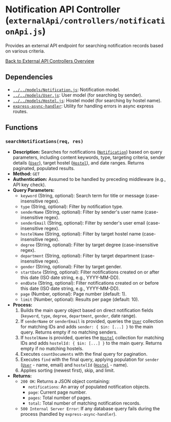 # Notification API Controller (`externalApi/controllers/notificationApi.js`)

Provides an external API endpoint for searching notification records based on various criteria.

[Back to External API Controllers Overview](README.md)

## Dependencies

- [`../../models/Notification.js`](../../models/Notification.md): Notification model.
- [`../../models/User.js`](../../models/User.md): User model (for searching by sender).
- [`../../models/Hostel.js`](../../models/Hostel.md): Hostel model (for searching by hostel name).
- [`express-async-handler`](https://www.npmjs.com/package/express-async-handler): Utility for handling errors in async express routes.

## Functions

### `searchNotifications(req, res)`

- **Description:** Searches for notifications ([`Notification`](../../models/Notification.md)) based on query parameters, including content keywords, type, targeting criteria, sender details ([`User`](../../models/User.md)), target hostel ([`Hostel`](../../models/Hostel.md)), and date ranges. Returns paginated, populated results.
- **Method:** `GET`
- **Authentication:** Assumed to be handled by preceding middleware (e.g., API key check).
- **Query Parameters:**
  - `keyword` (String, optional): Search term for title or message (case-insensitive regex).
  - `type` (String, optional): Filter by notification type.
  - `senderName` (String, optional): Filter by sender's user name (case-insensitive regex).
  - `senderEmail` (String, optional): Filter by sender's user email (case-insensitive regex).
  - `hostelName` (String, optional): Filter by target hostel name (case-insensitive regex).
  - `degree` (String, optional): Filter by target degree (case-insensitive regex).
  - `department` (String, optional): Filter by target department (case-insensitive regex).
  - `gender` (String, optional): Filter by target gender.
  - `startDate` (String, optional): Filter notifications created on or after this date (ISO date string, e.g., YYYY-MM-DD).
  - `endDate` (String, optional): Filter notifications created on or before this date (ISO date string, e.g., YYYY-MM-DD).
  - `page` (Number, optional): Page number (default: 1).
  - `limit` (Number, optional): Results per page (default: 10).
- **Process:**
  1.  Builds the main query object based on direct notification fields (`keyword`, `type`, `degree`, `department`, `gender`, date range).
  2.  If `senderName` or `senderEmail` is provided, queries the [`User`](../../models/User.md) collection for matching IDs and adds `sender: { $in: [...] }` to the main query. Returns empty if no matching senders.
  3.  If `hostelName` is provided, queries the [`Hostel`](../../models/Hostel.md) collection for matching IDs and adds `hostelId: { $in: [...] }` to the main query. Returns empty if no matching hostels.
  4.  Executes `countDocuments` with the final query for pagination.
  5.  Executes `find` with the final query, applying population for `sender` ([`User`](../../models/User.md) - name, email) and `hostelId` ([`Hostel`](../../models/Hostel.md) - name).
  6.  Applies sorting (newest first), skip, and limit.
- **Returns:**
  - `200 OK`: Returns a JSON object containing:
    - `notifications`: An array of populated notification objects.
    - `page`: Current page number.
    - `pages`: Total number of pages.
    - `total`: Total number of matching notification records.
  - `500 Internal Server Error`: If any database query fails during the process (handled by `express-async-handler`).
